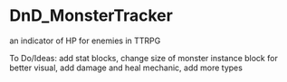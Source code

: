 # DnD_MonsterTracker
an indicator of HP for enemies in TTRPG

To Do/Ideas:
add stat blocks,
change size of monster instance block for better visual,
add damage and heal mechanic,
add more types

